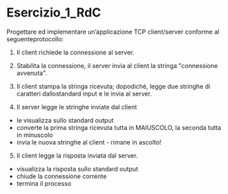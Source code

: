 # Esercizio_1_RdC

Progettare ed implementare un’applicazione TCP client/server conforme al seguenteprotocollo:

1) Il client richiede la connessione al server.

2) Stabilita la connessione, il server invia al client la stringa "connessione avvenuta".

3) Il client stampa la stringa ricevuta; dopodiché, legge due stringhe di caratteri dallostandard input e le invia al server.

4) Il server legge le stringhe inviate dal client 
- le visualizza sullo standard output 
- converte la prima stringa ricevuta tutta in MAIUSCOLO, la seconda tutta in minuscolo
- invia le nuova stringhe al client - rimane in ascolto!

5) Il client legge la risposta inviata dal server. 
- visualizza la risposta sullo standard output 
- chiude la connessione corrente
- termina il processo
